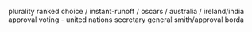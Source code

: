 plurality
ranked choice / instant-runoff / oscars / australia / ireland/india
approval voting - united nations secretary general
smith/approval
borda
